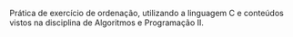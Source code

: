 Prática de exercício de ordenação, utilizando a linguagem C e conteúdos vistos na disciplina de Algoritmos e Programação II.
